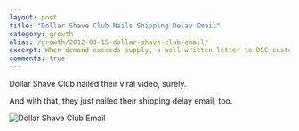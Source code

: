 ```yaml
---
layout: post
title: "Dollar Shave Club Nails Shipping Delay Email"
category: growth 
alias: /growth/2012-03-15-dollar-shave-club-email/
excerpt: When demand exceeds supply, a well-written letter to DSC customers.
comments: true
---
```


Dollar Shave Club nailed their viral video, surely.

And with that, they just nailed their shipping delay email, too.

![Dollar Shave Club Email](http://www.vincentbarr.com/assets/images/dollar-shave-club-email.png)

<a href="https://plus.google.com/+VincentBarr0?rel=author"></a>